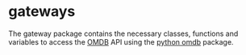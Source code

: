 # gateways

The gateway package contains the necessary classes, functions and variables
to access the [OMDB](https://www.omdbapi.com/) API using the
[python omdb](https://pypi.org/project/omdb/) package.